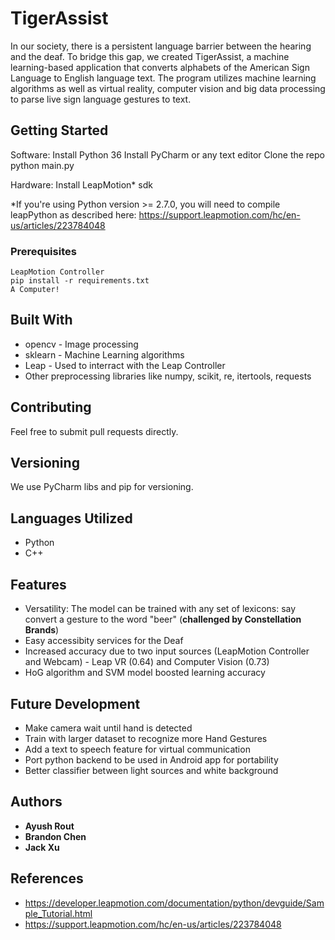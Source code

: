 # TigerAssist

In our society, there is a persistent language barrier between the hearing and the deaf. To bridge this gap, we created TigerAssist, a machine learning-based application that converts alphabets of the American Sign Language to English language text. The program utilizes machine learning algorithms as well as virtual reality, computer vision and big data processing to parse live sign language gestures to text. 

## Getting Started

Software: 
Install Python 36 
Install PyCharm or any text editor 
Clone the repo 
python main.py 

Hardware: 
Install LeapMotion* sdk

*If you're using Python version >= 2.7.0, you will need to compile leapPython as described here: 
https://support.leapmotion.com/hc/en-us/articles/223784048

### Prerequisites

```
LeapMotion Controller 
pip install -r requirements.txt 
A Computer!
```

## Built With

* opencv - Image processing 
* sklearn - Machine Learning algorithms 
* Leap - Used to interract with the Leap Controller
* Other preprocessing libraries like numpy, scikit, re, itertools, requests

## Contributing

Feel free to submit pull requests directly.

## Versioning

We use PyCharm libs and pip for versioning. 

## Languages Utilized

* Python 
* C++

## Features
* Versatility: The model can be trained with any set of lexicons: say convert a gesture to the word "beer" (**challenged by Constellation   Brands**) 
* Easy accessibity services for the Deaf
* Increased accuracy due to two input sources (LeapMotion Controller and Webcam) - Leap VR (0.64) and Computer Vision (0.73)
* HoG algorithm and SVM model boosted learning accuracy

## Future Development

* Make camera wait until hand is detected 
* Train with larger dataset to recognize more Hand Gestures 
* Add a text to speech feature for virtual communication
* Port python backend to be used in Android app for portability 
* Better classifier between light sources and white background 

## Authors

* **Ayush Rout** 
* **Brandon Chen**
* **Jack Xu**


## References
* https://developer.leapmotion.com/documentation/python/devguide/Sample_Tutorial.html 
* https://support.leapmotion.com/hc/en-us/articles/223784048


